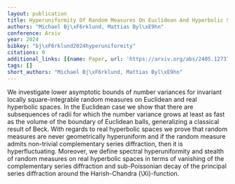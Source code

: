```yaml
---
layout: publication
title: Hyperuniformity Of Random Measures On Euclidean And Hyperbolic Spaces
authors: "Michael Bj\xF6rklund, Mattias Byl\xE9hn"
conference: Arxiv
year: 2024
bibkey: "bj\xF6rklund2024hyperuniformity"
citations: 0
additional_links: [{name: Paper, url: 'https://arxiv.org/abs/2405.12737'}]
tags: []
short_authors: "Michael Bj\xF6rklund, Mattias Byl\xE9hn"
---
```

We investigate lower asymptotic bounds of number variances for invariant
locally square-integrable random measures on Euclidean and real hyperbolic
spaces. In the Euclidean case we show that there are subsequences of radii for
which the number variance grows at least as fast as the volume of the boundary
of Euclidean balls, generalizing a classical result of Beck. With regards to
real hyperbolic spaces we prove that random measures are never geometrically
hyperuniform and if the random measure admits non-trivial complementary series
diffraction, then it is hyperfluctuating. Moreover, we define spectral
hyperuniformity and stealth of random measures on real hyperbolic spaces in
terms of vanishing of the complementary series diffraction and sub-Poissonian
decay of the principal series diffraction around the Harish-Chandra
\(\Xi\)-function.